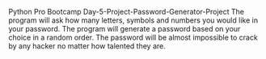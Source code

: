 Python Pro Bootcamp
Day-5-Project-Password-Generator-Project
The program will ask how many letters, symbols and numbers you would like in your password. The program will generate a password based on your choice in a random order. 
The password will be almost impossible to crack by any hacker no matter how talented they are.
